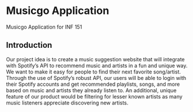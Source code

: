 # Musicgo Application
Musicgo Application for INF 151

## Introduction
Our project idea is to create a music suggestion website that will integrate with Spotify’s API to recommend music and artists in a fun and unique way. We want to make it easy for people to find their next favorite song/artist.
Through the use of Spotify’s robust API, our users will be able to login with their Spotify accounts and get recommended playlists, songs, and more based on music and artists they already listen to. An additional, unique feature of our product would be filtering for lesser known artists as many music listeners appreciate discovering new artists. 
